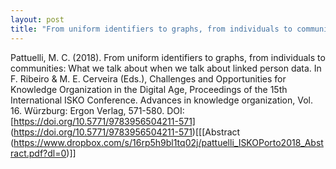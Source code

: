 ```yaml
---
layout: post
title: "From uniform identifiers to graphs, from individuals to communities: What we talk about when we talk about linked person data"
---
```


Pattuelli, M. C. (2018). From uniform identifiers to graphs, from individuals to communities: What we talk about when we talk about linked person data. In F. Ribeiro & M. E. Cerveira (Eds.), Challenges and Opportunities for Knowledge Organization in the Digital Age, Proceedings of the 15th International ISKO Conference. Advances in knowledge organization, Vol. 16. Würzburg: Ergon Verlag, 571-580. DOI: [https://doi.org/10.5771/9783956504211-571] (https://doi.org/10.5771/9783956504211-571)[[[Abstract (https://www.dropbox.com/s/16rp5h9bl1tq02j/pattuelli_ISKOPorto2018_Abstract.pdf?dl=0)]]
